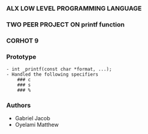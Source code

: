 ### ALX LOW LEVEL PROGRAMMING LANGUAGE 
### TWO PEER PROJECT ON printf function
### CORHOT 9


### Prototype
	- int _printf(const char *format, ...);
	- Handled the following specifiers
		### c
		### s
		### %

### Authors
   - Gabriel Jacob
   - Oyelami Matthew


